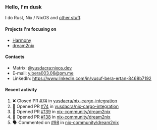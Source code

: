 ### Hello, I'm dusk

I do Rust, Nix / NixOS and [other stuff](https://yusdacra.gitlab.io/about).

#### Projects I'm focusing on

- [Harmony](https://harmonyapp.io)
- [dream2nix](https://github.com/nix-community/dream2nix)

#### Contacts

- Matrix: [@yusdacra:nixos.dev](https://matrix.to/#/@yusdacra:nixos.dev)
- E-mail: y.bera003.06@pm.me
- LinkedIn: https://www.linkedin.com/in/yusuf-bera-ertan-8468b7192

#### Recent activity

<!--START_SECTION:activity-->
1. ❌ Closed PR [#74](https://github.com/yusdacra/nix-cargo-integration/pull/74) in [yusdacra/nix-cargo-integration](https://github.com/yusdacra/nix-cargo-integration)
2. 💪 Opened PR [#74](https://github.com/yusdacra/nix-cargo-integration/pull/74) in [yusdacra/nix-cargo-integration](https://github.com/yusdacra/nix-cargo-integration)
3. 💪 Opened PR [#139](https://github.com/nix-community/dream2nix/pull/139) in [nix-community/dream2nix](https://github.com/nix-community/dream2nix)
4. 💪 Opened PR [#138](https://github.com/nix-community/dream2nix/pull/138) in [nix-community/dream2nix](https://github.com/nix-community/dream2nix)
5. 🗣 Commented on [#98](https://github.com/nix-community/dream2nix/issues/98) in [nix-community/dream2nix](https://github.com/nix-community/dream2nix)
<!--END_SECTION:activity-->
